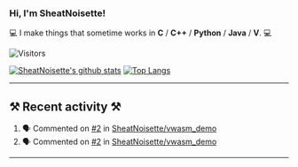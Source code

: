 ### Hi, I'm SheatNoisette!

💻 I make things that sometime works in **C** / **C++** / **Python** / **Java** / **V**. 💻

![Visitors](https://api.visitorbadge.io/api/visitors?path=https%3A%2F%2Fgithub.com%2FSheatNoisette%2FSheatNoisette&countColor=%23263759)


[![SheatNoisette's github stats](https://github-readme-stats.vercel.app/api?username=SheatNoisette&count_private=true&show_icons=true&theme=tokyonight)](https://github.com/anuraghazra/github-readme-stats) [![Top Langs](https://github-readme-stats.vercel.app/api/top-langs/?username=SheatNoisette&count_private=true&show_icons=true&theme=tokyonight&langs_count=8&layout=compact)](https://github.com/anuraghazra/github-readme-stats)

---
## ⚒ Recent activity ⚒

<!--START_SECTION:activity-->
1. 🗣 Commented on [#2](https://github.com/SheatNoisette/vwasm_demo/issues/2) in [SheatNoisette/vwasm_demo](https://github.com/SheatNoisette/vwasm_demo)
2. 🗣 Commented on [#2](https://github.com/SheatNoisette/vwasm_demo/issues/2) in [SheatNoisette/vwasm_demo](https://github.com/SheatNoisette/vwasm_demo)
<!--END_SECTION:activity-->

---
